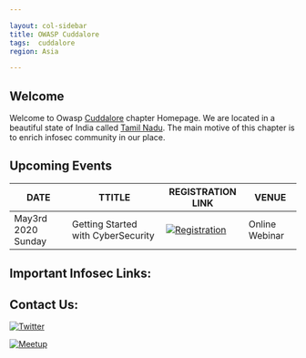 ```yaml
---

layout: col-sidebar
title: OWASP Cuddalore
tags:  cuddalore
region: Asia

---
```


## Welcome
Welcome to Owasp [Cuddalore](https://en.wikipedia.org/wiki/Cuddalore) chapter Homepage. We are located in a beautiful state of India called [Tamil Nadu](https://en.wikipedia.org/wiki/Tamil_Nadu). The main motive of this chapter is to enrich infosec community in our place.

## Upcoming Events
| DATE | TTITLE | REGISTRATION LINK | VENUE |
| ---------------- | --------------- | --------------- | --------------- |
| May3rd 2020 Sunday | Getting Started with CyberSecurity | [![Registration](https://img.shields.io/badge/%F0%9F%93%83-Register-green)](https://www.townscript.com/e/getting-started-with-cybersecurity-320024) | Online Webinar |

## Important Infosec Links:

## Contact Us:

[![Twitter](https://img.shields.io/badge/%F0%9F%90%A6-Twitter-blue)](https://www.twitter.com/owaspcuddalore) 

[![Meetup](https://img.shields.io/badge/%F0%9F%8E%89-Meetup-red)](https://www.meetup.com/OWASP-Cuddalore-Chapter)
